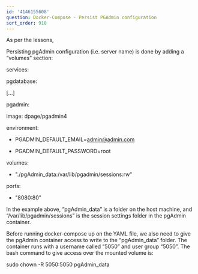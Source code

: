 ```yaml
---
id: '4146155608'
question: Docker-Compose - Persist PGAdmin configuration
sort_order: 910
---
```


As per the lessons,

Persisting pgAdmin configuration (i.e. server name) is done by adding a “volumes” section:

services:

pgdatabase:

[...]

pgadmin:

image: dpage/pgadmin4

environment:

- PGADMIN_DEFAULT_EMAIL=admin@admin.com

- PGADMIN_DEFAULT_PASSWORD=root

volumes:

- "./pgAdmin_data:/var/lib/pgadmin/sessions:rw"

ports:

- "8080:80"

In the example above, ”pgAdmin_data” is a folder on the host machine, and “/var/lib/pgadmin/sessions” is the session settings folder in the pgAdmin container.

Before running docker-compose up on the YAML file, we also need to give the pgAdmin container access to write to the “pgAdmin_data” folder. The container runs with a username called “5050” and user group “5050”. The bash command to give access over the mounted volume is:

sudo chown -R 5050:5050 pgAdmin_data

